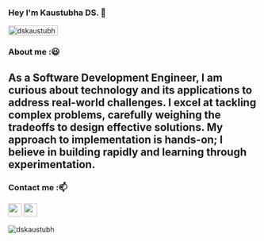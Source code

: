 ### Hey I'm Kaustubha DS.  👋
<div align="left"> <img width="100" height="20" src="https://komarev.com/ghpvc/?username=dskaustubh&style=flat-square&color=AA7BC3" alt="dskaustubh" /> </div> 

<!--
**dskaustubh/dskaustubh** is a ✨ _special_ ✨ repository because its `README.md` (this file) appears on your GitHub profile.

Here are some ideas to get you started:

- 🔭 I’m currently working on ...
- 🌱 I’m currently learning ...
- 👯 I’m looking to collaborate on ...
- 🤔 I’m looking for help with ...
- 💬 Ask me about ...
- 📫 How to reach me: ...
- 😄 Pronouns: ...
- ⚡ Fun fact: ...
-->
### About me :😃
## As a Software Development Engineer, I am curious about technology and its applications to address real-world challenges. I excel at tackling complex problems, carefully weighing the tradeoffs to design effective solutions. My approach to implementation is hands-on; I believe in building rapidly and learning through experimentation.

### Contact me :📫

<a href="https://www.linkedin.com/in/dskaustubh"><img src="https://img.icons8.com/?id=13930&format=png&color=000000" width=27></a> 
<a href="https://dskaustubh.github.io"><img src="https://dskaustubh.github.io/images/fb_pro_pic.jpg" width=27></a> 

<p align="left"> <img src="https://github-readme-stats.vercel.app/api?username=dskaustubh&show_icons=true&hide=stars&count_private=true&theme=buefy" alt="dskaustubh" /> </p>  
